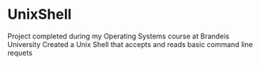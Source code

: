 # UnixShell
Project completed during my Operating Systems course at Brandeis University
Created a Unix Shell that accepts and reads basic command line requets
